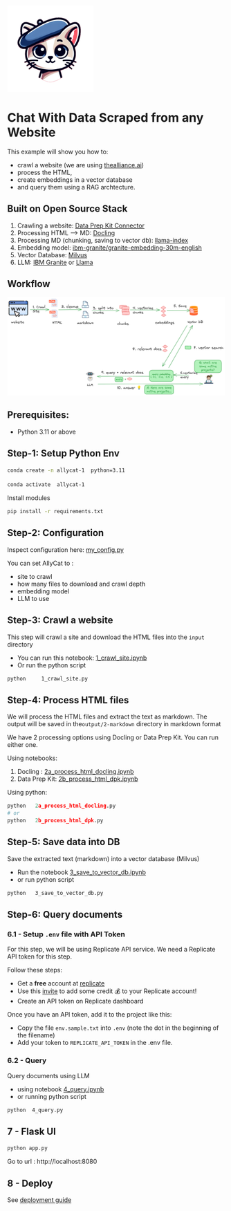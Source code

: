 <img src="assets/allycat.png" alt="Alley Cat" width="200"/>

# Chat With Data Scraped from any Website

This example will show you how to:

- crawl a website (we are using [thealliance.ai](https://thealliance.ai/))
- process the HTML, 
- create embeddings in a vector database
- and query them using a RAG archtecture.


## Built on Open Source Stack

1. Crawling a website: [Data Prep Kit Connector](https://github.com/data-prep-kit/data-prep-kit/blob/dev/data-connector-lib/doc/overview.md)
2. Processing HTML --> MD:  [Docling](https://github.com/docling-project/docling)
3. Processing MD (chunking, saving to vector db): [llama-index](https://docs.llamaindex.ai/en/stable/)
4. Embedding model: [ibm-granite/granite-embedding-30m-english](https://huggingface.co/ibm-granite/granite-embedding-30m-english)
5. Vector Database: [Milvus](https://milvus.io/)
6. LLM:  [IBM Granite](https://huggingface.co/ibm-granite) or [Llama]()

## Workflow

![](assets/rag-website-1.png)

## Prerequisites: 
- Python 3.11 or above

## Step-1: Setup Python Env

```bash
conda create -n allycat-1  python=3.11

conda activate  allycat-1
```

Install modules

```bash
pip install -r requirements.txt 
```


## Step-2: Configuration

Inspect configuration here: [my_config.py](my_config.py)

You can set AllyCat to :
- site to crawl
- how many files to download and crawl depth
- embedding model
- LLM to use

## Step-3: Crawl a website

This step will crawl a site and download the HTML files into the `input` directory

- You can run this notebook: [1_crawl_site.ipynb](1_crawl_site.ipynb)
- Or run the python script

```bash
python     1_crawl_site.py
```


## Step-4: Process HTML files

We will process the HTML files and extract the text as markdown.  The output will be saved in the`output/2-markdown` directory in markdown format

We have 2 processing options using Docling or Data Prep Kit.  You can run either one.

Using notebooks:

1. Docling : [2a_process_html_docling.ipynb](2a_process_html_docling.ipynb)
2. Data Prep Kit: [2b_process_html_dpk.ipynb](2b_process_html_dpk.ipynb)


Using python:

```python
python   2a_process_html_docling.py
# or 
python   2b_process_html_dpk.py
```

## Step-5: Save data into DB

Save the extracted text (markdown) into a vector database (Milvus)

- Run the notebook [3_save_to_vector_db.ipynb](3_save_to_vector_db.ipynb)
- or run python script

```bash
python   3_save_to_vector_db.py
```

## Step-6: Query documents

### 6.1 - Setup `.env` file with API Token

For this step, we will be using Replicate API service.  We need a Replicate API token for this step.

Follow these steps:

- Get a **free** account at [replicate](https://replicate.com/home)
- Use this [invite](https://replicate.com/invites/a8717bfe-2f3d-4a52-88ed-1356231cdf03) to add some credit  💰  to your Replicate account!
- Create an API token on Replicate dashboard

Once you have an API token, add it to the project like this:

- Copy the file `env.sample.txt` into `.env`  (note the dot in the beginning of the filename)
- Add your token to `REPLICATE_API_TOKEN` in the .env file.

### 6.2 - Query

Query documents using LLM

- using notebook [4_query.ipynb](4_query.ipynb)
- or running python script

```bash
python  4_query.py
```

## 7 - Flask UI

```bash
python app.py
```

Go to url : http://localhost:8080

## 8 - Deploy

See [deployment guide](deploy.md)
